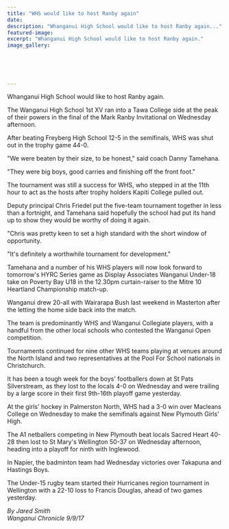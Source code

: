 ```yaml
---
title: "WHS would like to host Ranby again"
date: 
description: "Whanganui High School would like to host Ranby again..."
featured-image: 
excerpt: "Whanganui High School would like to host Ranby again."
image_gallery:
	
	
	
	
	
---
```


<p class="element element-paragraph">Whanganui High School would like to host Ranby again.</p>
<p class="element element-paragraph">The Wanganui High School 1st XV ran into a Tawa College side at the peak of their powers in the final of the Mark Ranby Invitational on Wednesday afternoon.</p>
<p class="element element-paragraph">After beating Freyberg High School 12-5 in the semifinals, WHS was shut out in the trophy game 44-0.</p>
<p class="element element-paragraph">"We were beaten by their size, to be honest," said coach Danny Tamehana.</p>
<p class="element element-paragraph">"They were big boys, good carries and finishing off the front foot."</p>
<p class="element element-paragraph">The tournament was still a success for WHS, who stepped in at the 11th hour to act as the hosts after trophy holders Kapiti College pulled out.</p>
<p class="element element-paragraph">Deputy principal Chris Friedel put the five-team tournament together in less than a fortnight, and Tamehana said hopefully the school had put its hand up to show they would be worthy of doing it again.</p>
<p class="element element-paragraph">"Chris was pretty keen to set a high standard with the short window of opportunity.</p>
<p class="element element-paragraph">"It's definitely a worthwhile tournament for development."</p>
<p class="element element-paragraph">Tamehana and a number of his WHS players will now look forward to tomorrow's HYRC Series game as Display Associates Wanganui Under-18 take on Poverty Bay U18 in the 12.30pm curtain-raiser to the Mitre 10 Heartland Championship match-up.</p>
<p class="element element-paragraph">Wanganui drew 20-all with Wairarapa Bush last weekend in Masterton after the letting the home side back into the match.</p>
<p class="element element-paragraph">The team is predominantly WHS and Wanganui Collegiate players, with a handful from the other local schools who contested the Wanganui Open competition.</p>
<p class="element element-paragraph">Tournaments continued for nine other WHS teams playing at venues around the North Island and two representatives at the Pool For School nationals in Christchurch.</p>
<p class="element element-paragraph">It has been a tough week for the boys' footballers down at St Pats Silverstream, as they lost to the locals 4-0 on Wednesday and were trailing by a large score in their first 9th-16th playoff game yesterday.</p>
<p class="element element-paragraph">At the girls' hockey in Palmerston North, WHS had a 3-0 win over Macleans College on Wednesday to make the semifinals against New Plymouth Girls' High.</p>
<p class="element element-paragraph">The A1 netballers competing in New Plymouth beat locals Sacred Heart 40-28 then lost to St Mary's Wellington 50-37 on Wednesday afternoon, heading into a playoff for ninth with Inglewood.</p>
<p class="element element-paragraph">In Napier, the badminton team had Wednesday victories over Takapuna and Hastings Boys.</p>
<p class="element element-paragraph">The Under-15 rugby team started their Hurricanes region tournament in Wellington with a 22-10 loss to Francis Douglas, ahead of two games yesterday.</p>
<p class="element element-paragraph"><em>By Jared Smith</em><br /><em>Wanganui Chronicle 9/9/17</em></p>

